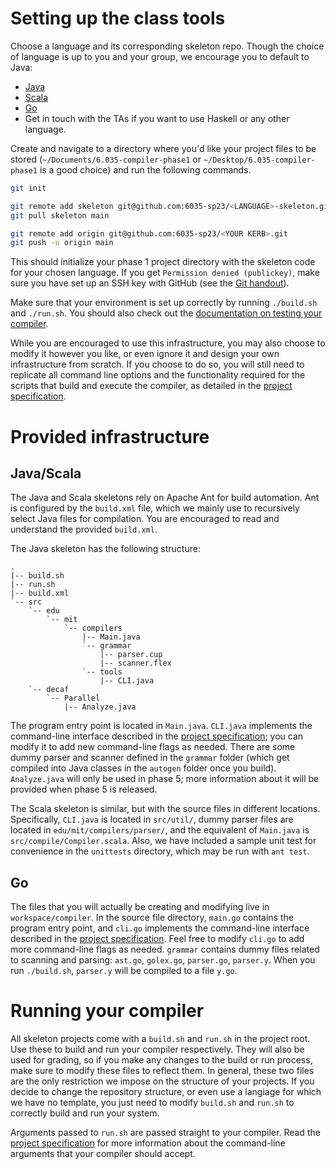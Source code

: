 # Setting up the class tools

Choose a language and its corresponding skeleton repo. Though the choice of language is up to you and your group, we encourage you to default to Java:

- [Java](https://github.com/6035-sp23/java-skeleton)
- [Scala](https://github.com/6035-sp23/scala-skeleton)
- [Go](https://github.com/6035-sp23/go-skeleton)
- Get in touch with the TAs if you want to use Haskell or any other language.

Create and navigate to a directory where you'd like your project files to be stored (`~/Documents/6.035-compiler-phase1` or `~/Desktop/6.035-compiler-phase1` is a good choice) and run the following commands.

```bash
git init

git remote add skeleton git@github.com:6035-sp23/<LANGUAGE>-skeleton.git
git pull skeleton main

git remote add origin git@github.com:6035-sp23/<YOUR KERB>.git
git push -u origin main
```

This should initialize your phase 1 project directory with the skeleton code for your chosen language. If you get `Permission denied (publickey)`, make sure you have set up an SSH key with GitHub (see the [Git handout](git.md)).

Make sure that your environment is set up correctly by running `./build.sh` and `./run.sh`. You should also check out the [documentation on testing your compiler](testing.md).

While you are encouraged to use this infrastructure, you may also choose to modify it however you like, or even ignore it and design your own infrastructure from scratch. If you choose to do so, you will still need to replicate all command line options and the functionality required for the scripts that build and execute the compiler, as detailed in the [project specification][project info].

# Provided infrastructure

## Java/Scala

The Java and Scala skeletons rely on Apache Ant for build automation. Ant is configured by the `build.xml` file, which we mainly use to recursively select Java files for compilation. You are encouraged to read and understand the provided `build.xml`.

The Java skeleton has the following structure:

```
.
|-- build.sh
|-- run.sh
|-- build.xml
`-- src
    `-- edu
        `-- mit
            `-- compilers
                |-- Main.java
                `-- grammar
                    |-- parser.cup
                    |-- scanner.flex
                `-- tools
                    |-- CLI.java
    `-- decaf
        `-- Parallel
            |-- Analyze.java
```

The program entry point is located in `Main.java`. `CLI.java` implements the command-line interface described in the [project specification][project info]; you can modify it to add new command-line flags as needed. There are some dummy parser and scanner defined in the `grammar` folder (which get compiled into Java classes in the `autogen` folder once you build). `Analyze.java` will only be used in phase 5; more information about it will be provided when phase 5 is released.

The Scala skeleton is similar, but with the source files in different locations. Specifically, `CLI.java` is located in `src/util/`, dummy parser files are located in `edu/mit/compilers/parser/`, and the equivalent of `Main.java` is `src/compile/Compiler.scala`. Also, we have included a sample unit test for convenience in the `unittests` directory, which may be run with `ant test`.

## Go

The files that you will actually be creating and modifying live in `workspace/compiler`. In the source file directory, `main.go` contains the program entry point, and `cli.go` implements the command-line interface described in the [project specification][project info]. Feel free to modify `cli.go` to add more command-line flags as needed. `grammar` contains dummy files related to scanning and parsing: `ast.go`, `golex.go`, `parser.go`, `parser.y`. When you run `./build.sh`, `parser.y` will be compiled to a file `y.go`.

# Running your compiler

All skeleton projects come with a `build.sh` and `run.sh` in the project root. Use these to build and run your compiler respectively. They will also be used for grading, so if you make any changes to the build or run process, make sure to modify these files to reflect them. In general, these two files are the only restriction we impose on the structure of your projects. If you decide to change the repository structure, or even use a langiage for which we have no template, you just need to modify `build.sh` and `run.sh` to correctly build and run your system.

Arguments passed to `run.sh` are passed straight to your compiler. Read the [project specification][project info] for more information about the command-line arguments that your compiler should accept.

[project info]: project-overview.pdf
